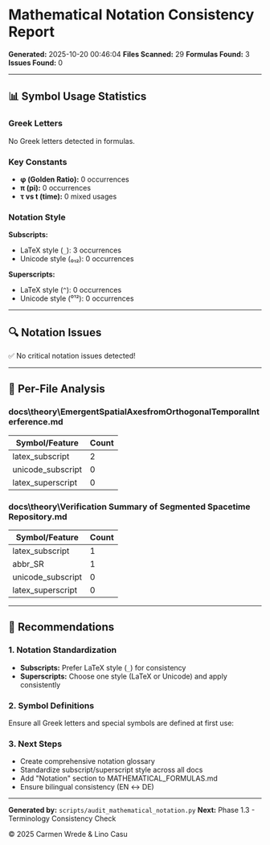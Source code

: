 # Mathematical Notation Consistency Report

**Generated:** 2025-10-20 00:46:04
**Files Scanned:** 29
**Formulas Found:** 3
**Issues Found:** 0

---

## 📊 Symbol Usage Statistics

### Greek Letters

No Greek letters detected in formulas.

### Key Constants

- **φ (Golden Ratio):** 0 occurrences
- **π (pi):** 0 occurrences
- **τ vs t (time):** 0 mixed usages

### Notation Style

**Subscripts:**
- LaTeX style (`_`): 3 occurrences
- Unicode style (₀₁₂): 0 occurrences

**Superscripts:**
- LaTeX style (`^`): 0 occurrences
- Unicode style (⁰¹²): 0 occurrences

---

## 🔍 Notation Issues

✅ No critical notation issues detected!

---

## 📁 Per-File Analysis

### docs\theory\EmergentSpatialAxesfromOrthogonalTemporalInterference.md

| Symbol/Feature | Count |
|----------------|-------|
| latex_subscript | 2 |
| unicode_subscript | 0 |
| latex_superscript | 0 |

### docs\theory\Verification Summary of Segmented Spacetime Repository.md

| Symbol/Feature | Count |
|----------------|-------|
| latex_subscript | 1 |
| abbr_SR | 1 |
| unicode_subscript | 0 |
| latex_superscript | 0 |

---

## 🎯 Recommendations

### 1. Notation Standardization

- **Subscripts:** Prefer LaTeX style (`_`) for consistency
- **Superscripts:** Choose one style (LaTeX or Unicode) and apply consistently

### 2. Symbol Definitions

Ensure all Greek letters and special symbols are defined at first use:


### 3. Next Steps

- Create comprehensive notation glossary
- Standardize subscript/superscript style across all docs
- Add "Notation" section to MATHEMATICAL_FORMULAS.md
- Ensure bilingual consistency (EN ↔ DE)

---

**Generated by:** `scripts/audit_mathematical_notation.py`
**Next:** Phase 1.3 - Terminology Consistency Check

© 2025 Carmen Wrede & Lino Casu
